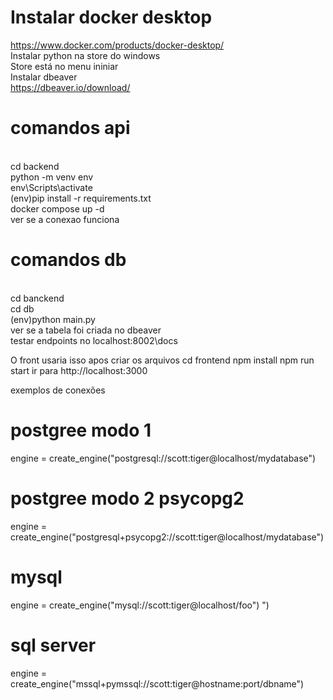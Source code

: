 # Instalar docker desktop
  https://www.docker.com/products/docker-desktop/
<br />Instalar python na store do windows 
  <br />Store está no menu ininiar
<br />Instalar dbeaver
  <br />https://dbeaver.io/download/


# comandos api
   <br />cd backend
   <br />python -m venv env
   <br />env\Scripts\activate
   <br />(env)pip install -r requirements.txt
   <br />docker compose up -d
   <br />ver se a conexao funciona


# comandos db
   <br />cd banckend
  <br /> cd db
   <br />(env)python main.py
   <br />ver se a tabela foi criada no dbeaver
  <br /> testar endpoints no localhost:8002\docs
  



O front usaria isso apos criar os arquivos
cd frontend
npm install
npm run start
ir para http://localhost:3000




exemplos de conexões
# postgree modo 1
engine = create_engine("postgresql://scott:tiger@localhost/mydatabase")

# postgree modo 2 psycopg2
engine = create_engine("postgresql+psycopg2://scott:tiger@localhost/mydatabase")

# mysql
engine = create_engine("mysql://scott:tiger@localhost/foo")
")
# sql server
engine = create_engine("mssql+pymssql://scott:tiger@hostname:port/dbname")
